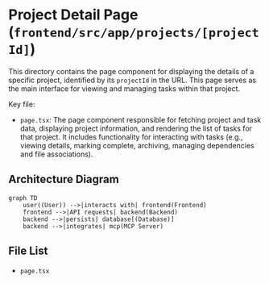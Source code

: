 # Project Detail Page (`frontend/src/app/projects/[projectId]`)

This directory contains the page component for displaying the details of a specific project, identified by its `projectId` in the URL. This page serves as the main interface for viewing and managing tasks within that project.

Key file:

*   `page.tsx`: The page component responsible for fetching project and task data, displaying project information, and rendering the list of tasks for that project. It includes functionality for interacting with tasks (e.g., viewing details, marking complete, archiving, managing dependencies and file associations).

## Architecture Diagram
```mermaid
graph TD
    user((User)) -->|interacts with| frontend(Frontend)
    frontend -->|API requests| backend(Backend)
    backend -->|persists| database[(Database)]
    backend -->|integrates| mcp(MCP Server)
```

<!-- File List Start -->
## File List

- `page.tsx`

<!-- File List End -->

